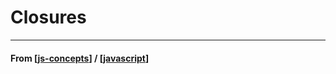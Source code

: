 # Closures

---

#### **From** [[js-concepts]] / [[javascript]]

[//begin]: # "Autogenerated link references for markdown compatibility"
[js-concepts]: js-concepts "JS Concepts"
[javascript]: ../javascript "Javascript"
[//end]: # "Autogenerated link references"